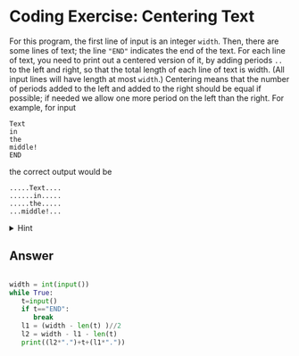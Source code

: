 # Coding Exercise: Centering Text

For this program, the first line of input is an integer `width`. Then, there are some lines of text; the line `"END"` indicates the end of the text. 
For each line of text, you need to print out a centered version of it, by adding periods `..` to the left and right, so that the total length of each line of text is width.
(All input lines will have length at most `width`.) Centering means that the number of periods added to the left and added to the right should be equal if possible; 
if needed we allow one more period on the left than the right. For example, for input
```
Text
in
the
middle!
END
```
the correct output would be
```
.....Text....
......in.....
.....the.....
...middle!...
```
<details>
   <summary>
      Hint
   </summary>
   
   ![image](https://github.com/ansilmbabl/CS-circle-python/assets/86063895/96fd3fa0-f165-4fd9-a9a6-be135b26b18b)

</details>

## Answer
```python

width = int(input())
while True:
   t=input()
   if t=="END":
      break
   l1 = (width - len(t) )//2
   l2 = width - l1 - len(t)
   print((l2*".")+t+(l1*"."))
